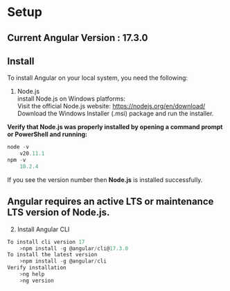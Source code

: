 # Setup
## Current Angular Version : 17.3.0 
## Install
To install Angular on your local system, you need the following:  
   1. Node.js  
        install Node.js on Windows platforms:        
        Visit the official Node.js website: https://nodejs.org/en/download/   
        Download the Windows Installer (.msi) package and run the installer.  
       
**Verify that Node.js was properly installed by opening a command prompt or PowerShell and running:**  
```javascript
node -v 
    v20.11.1
npm -v 
    10.2.4
```
If you see the version number then **Node.js** is installed successfully.

## Angular requires an active LTS or maintenance LTS version of Node.js.

2. Install Angular CLI  
```javascript
To install cli version 17
    >npm install -g @angular/cli@17.3.0 
To install the latest version
    >npm install -g @angular/cli 
Verify installation
    >ng help
    >ng version  
```
